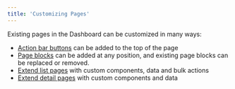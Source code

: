 ```yaml
---
title: 'Customizing Pages'
---
```


Existing pages in the Dashboard can be customized in many ways:

- [Action bar buttons](/guides/extending-the-dashboard/customizing-pages/action-bar-items) can be added to the top of the page
- [Page blocks](/guides/extending-the-dashboard/customizing-pages/page-blocks) can be added at any position, and existing page blocks can be replaced or removed.
- [Extend list pages](/guides/extending-the-dashboard/customizing-pages/customizing-list-pages) with custom components, data and bulk actions
- [Extend detail pages](/guides/extending-the-dashboard/customizing-pages/customizing-detail-pages) with custom components and data
